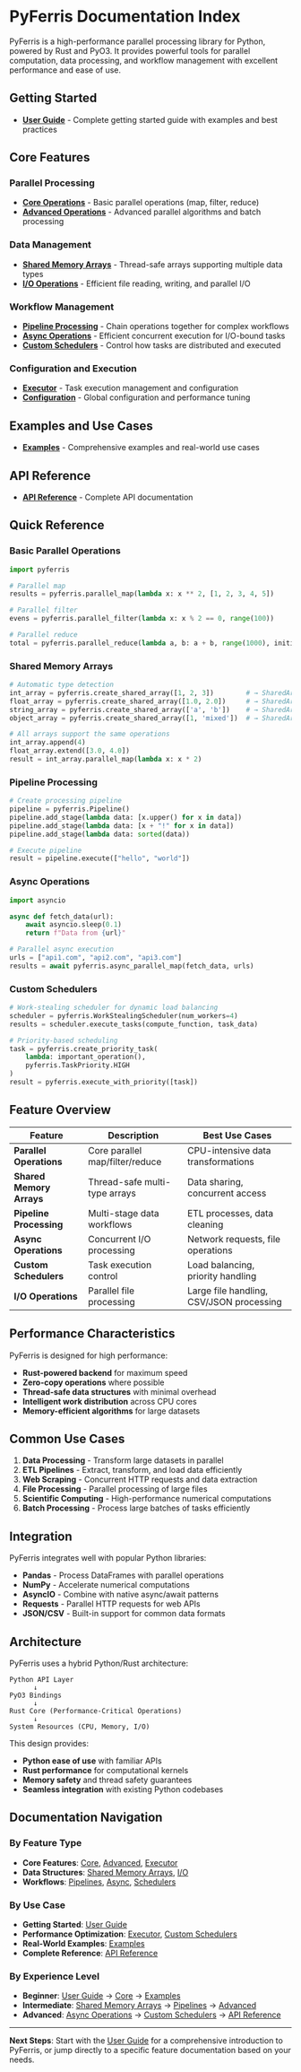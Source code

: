 # PyFerris Documentation Index

PyFerris is a high-performance parallel processing library for Python, powered by Rust and PyO3. It provides powerful tools for parallel computation, data processing, and workflow management with excellent performance and ease of use.

## Getting Started

- **[User Guide](user_guide.md)** - Complete getting started guide with examples and best practices

## Core Features

### Parallel Processing
- **[Core Operations](core.md)** - Basic parallel operations (map, filter, reduce)
- **[Advanced Operations](advanced.md)** - Advanced parallel algorithms and batch processing

### Data Management
- **[Shared Memory Arrays](shared_memory_arrays.md)** - Thread-safe arrays supporting multiple data types
- **[I/O Operations](io.md)** - Efficient file reading, writing, and parallel I/O

### Workflow Management
- **[Pipeline Processing](pipeline_processing.md)** - Chain operations together for complex workflows
- **[Async Operations](async_operations.md)** - Efficient concurrent execution for I/O-bound tasks
- **[Custom Schedulers](custom_schedulers.md)** - Control how tasks are distributed and executed

### Configuration and Execution
- **[Executor](executor.md)** - Task execution management and configuration
- **[Configuration](README.md)** - Global configuration and performance tuning

## Examples and Use Cases

- **[Examples](examples.md)** - Comprehensive examples and real-world use cases

## API Reference

- **[API Reference](api_reference.md)** - Complete API documentation

## Quick Reference

### Basic Parallel Operations

```python
import pyferris

# Parallel map
results = pyferris.parallel_map(lambda x: x ** 2, [1, 2, 3, 4, 5])

# Parallel filter
evens = pyferris.parallel_filter(lambda x: x % 2 == 0, range(100))

# Parallel reduce
total = pyferris.parallel_reduce(lambda a, b: a + b, range(1000), initial=0)
```

### Shared Memory Arrays

```python
# Automatic type detection
int_array = pyferris.create_shared_array([1, 2, 3])        # → SharedArrayInt
float_array = pyferris.create_shared_array([1.0, 2.0])     # → SharedArray
string_array = pyferris.create_shared_array(['a', 'b'])    # → SharedArrayStr
object_array = pyferris.create_shared_array([1, 'mixed'])  # → SharedArrayObj

# All arrays support the same operations
int_array.append(4)
float_array.extend([3.0, 4.0])
result = int_array.parallel_map(lambda x: x * 2)
```

### Pipeline Processing

```python
# Create processing pipeline
pipeline = pyferris.Pipeline()
pipeline.add_stage(lambda data: [x.upper() for x in data])
pipeline.add_stage(lambda data: [x + "!" for x in data])
pipeline.add_stage(lambda data: sorted(data))

# Execute pipeline
result = pipeline.execute(["hello", "world"])
```

### Async Operations

```python
import asyncio

async def fetch_data(url):
    await asyncio.sleep(0.1)
    return f"Data from {url}"

# Parallel async execution
urls = ["api1.com", "api2.com", "api3.com"]
results = await pyferris.async_parallel_map(fetch_data, urls)
```

### Custom Schedulers

```python
# Work-stealing scheduler for dynamic load balancing
scheduler = pyferris.WorkStealingScheduler(num_workers=4)
results = scheduler.execute_tasks(compute_function, task_data)

# Priority-based scheduling
task = pyferris.create_priority_task(
    lambda: important_operation(),
    pyferris.TaskPriority.HIGH
)
result = pyferris.execute_with_priority([task])
```

## Feature Overview

| Feature | Description | Best Use Cases |
|---------|-------------|----------------|
| **Parallel Operations** | Core parallel map/filter/reduce | CPU-intensive data transformations |
| **Shared Memory Arrays** | Thread-safe multi-type arrays | Data sharing, concurrent access |
| **Pipeline Processing** | Multi-stage data workflows | ETL processes, data cleaning |
| **Async Operations** | Concurrent I/O processing | Network requests, file operations |
| **Custom Schedulers** | Task execution control | Load balancing, priority handling |
| **I/O Operations** | Parallel file processing | Large file handling, CSV/JSON processing |

## Performance Characteristics

PyFerris is designed for high performance:

- **Rust-powered backend** for maximum speed
- **Zero-copy operations** where possible
- **Thread-safe data structures** with minimal overhead
- **Intelligent work distribution** across CPU cores
- **Memory-efficient algorithms** for large datasets

## Common Use Cases

1. **Data Processing** - Transform large datasets in parallel
2. **ETL Pipelines** - Extract, transform, and load data efficiently  
3. **Web Scraping** - Concurrent HTTP requests and data extraction
4. **File Processing** - Parallel processing of large files
5. **Scientific Computing** - High-performance numerical computations
6. **Batch Processing** - Process large batches of tasks efficiently

## Integration

PyFerris integrates well with popular Python libraries:

- **Pandas** - Process DataFrames with parallel operations
- **NumPy** - Accelerate numerical computations
- **AsyncIO** - Combine with native async/await patterns
- **Requests** - Parallel HTTP requests for web APIs
- **JSON/CSV** - Built-in support for common data formats

## Architecture

PyFerris uses a hybrid Python/Rust architecture:

```
Python API Layer
      ↓
PyO3 Bindings
      ↓  
Rust Core (Performance-Critical Operations)
      ↓
System Resources (CPU, Memory, I/O)
```

This design provides:
- **Python ease of use** with familiar APIs
- **Rust performance** for computational kernels
- **Memory safety** and thread safety guarantees
- **Seamless integration** with existing Python codebases

## Documentation Navigation

### By Feature Type
- **Core Features**: [Core](core.md), [Advanced](advanced.md), [Executor](executor.md)
- **Data Structures**: [Shared Memory Arrays](shared_memory_arrays.md), [I/O](io.md)
- **Workflows**: [Pipelines](pipeline_processing.md), [Async](async_operations.md), [Schedulers](custom_schedulers.md)

### By Use Case
- **Getting Started**: [User Guide](user_guide.md)
- **Performance Optimization**: [Executor](executor.md), [Custom Schedulers](custom_schedulers.md)
- **Real-World Examples**: [Examples](examples.md)
- **Complete Reference**: [API Reference](api_reference.md)

### By Experience Level
- **Beginner**: [User Guide](user_guide.md) → [Core](core.md) → [Examples](examples.md)
- **Intermediate**: [Shared Memory Arrays](shared_memory_arrays.md) → [Pipelines](pipeline_processing.md) → [Advanced](advanced.md)
- **Advanced**: [Async Operations](async_operations.md) → [Custom Schedulers](custom_schedulers.md) → [API Reference](api_reference.md)

---

**Next Steps**: Start with the [User Guide](user_guide.md) for a comprehensive introduction to PyFerris, or jump directly to a specific feature documentation based on your needs.
